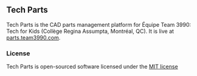 ## Tech Parts

Tech Parts is the CAD parts management platform for Équipe Team 3990: Tech for Kids (Collège Regina Assumpta, Montréal, QC). It is live at [parts.team3990.com](http://parts.team3990.com).

### License

Tech Parts is open-sourced software licensed under the [MIT license](http://opensource.org/licenses/MIT)
